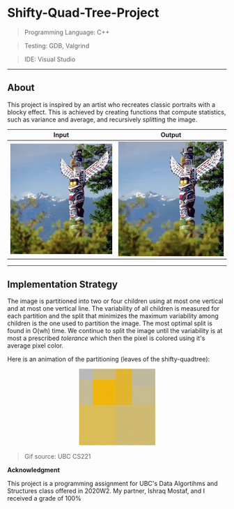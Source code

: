 # Shifty-Quad-Tree-Project
> Programming Language: C++

> Testing: GDB, Valgrind

> IDE: Visual Studio

---
About
---
This project is inspired by an artist who recreates classic portraits with a blocky effect. This is achieved by creating functions that compute statistics, such as variance and average, and recursively splitting the image. 

Input             |  Output
:-------------------------:|:-------------------------:
![](https://github.com/rosa-rzi/Shifty-Quad-Tree-Project/blob/3bb7ae824eb2758e61c76968d1cb2401d2827727/images/Screen%20Shot%202021-05-18%20at%203.22.17%20PM.png)  | ![](https://github.com/rosa-rzi/Shifty-Quad-Tree-Project/blob/3bb7ae824eb2758e61c76968d1cb2401d2827727/images/Screen%20Shot%202021-05-18%20at%203.22.24%20PM.png)




---
Implementation Strategy
---
The image is partitioned into two or four children using at most one vertical and at most one vertical line. The variability of all children is measured for each partition and the split that minimizes the maximum variability among children is the one used to partition the image. The most optimal split is found in O(wh) time. We continue to split the image until the variability is at most a prescribed *tolerance* which then the pixel is colored using it's average pixel color.

Here is an animation of the partitioning (leaves of the shifty-quadtree):
<p align="center">
  <img width="175" height="175" src="https://github.com/rosa-rzi/Shifty-Quad-Tree-Project/blob/2841c3a198f6c8b2ba845cae4987e9eb4559082a/images/pacman.gif">
</p>


> Gif source: UBC CS221




**Acknowledgment**

This project is a programming assignment for UBC's Data Algortihms and Structures class offered in 2020W2. My partner, Ishraq Mostaf, and I received a grade of 100%

